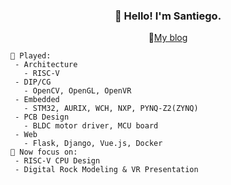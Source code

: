 <h3 align="center"> 👋 Hello! I'm Santiego. </h3>

<p align="center">
 📝<a href="https://www.santiego.ink" target="_blank">My blog</a>
</p>

```
🔭 Played:
 - Architecture
   - RISC-V
 - DIP/CG
   - OpenCV, OpenGL, OpenVR
 - Embedded
   - STM32, AURIX, WCH, NXP, PYNQ-Z2(ZYNQ) 
 - PCB Design
   - BLDC motor driver, MCU board
 - Web
   - Flask, Django, Vue.js, Docker
🌱 Now focus on:
 - RISC-V CPU Design
 - Digital Rock Modeling & VR Presentation
```


<!--
**MrAMS/MrAMS** is a ✨ _special_ ✨ repository because its `README.md` (this file) appears on your GitHub profile.

Here are some ideas to get you started:

- 🔭 I’m currently working on ...
- 🌱 I’m currently learning ...
- 👯 I’m looking to collaborate on ...
- 🤔 I’m looking for help with ...
- 💬 Ask me about ...
- 📫 How to reach me: ...
- 😄 Pronouns: ...
- ⚡ Fun fact: ...
-->

